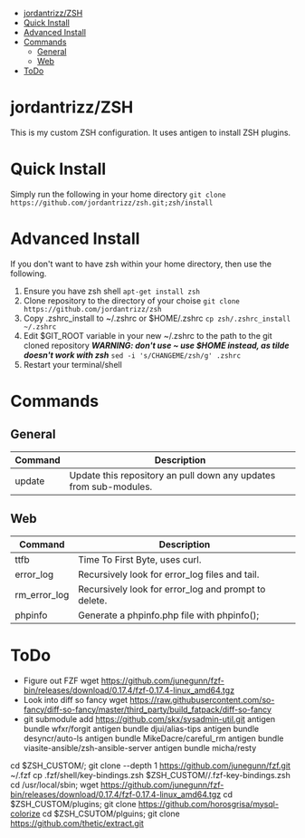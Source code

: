 <!--ts-->
   * [jordantrizz/ZSH](#jordantrizzzsh)
   * [Quick Install](#quick-install)
   * [Advanced Install](#advanced-install)
   * [Commands](#commands)
      * [General](#general)
      * [Web](#web)
   * [ToDo](#todo)

<!-- Added by: jtrask, at: Thu  9 May 2019 00:47:51 PDT -->

<!--te-->
# jordantrizz/ZSH
This is my custom ZSH configuration. It uses antigen to install ZSH plugins.

# Quick Install
Simply run the following in your home directory
```git clone https://github.com/jordantrizz/zsh.git;zsh/install```
# Advanced Install
If you don't want to have zsh within your home directory, then use the following.

1. Ensure you have zsh shell
```apt-get install zsh```
2. Clone repository to the directory of your choise
```git clone https://github.com/jordantrizz/zsh```
3. Copy .zshrc_install to ~/.zshrc or $HOME/.zshrc
```cp zsh/.zshrc_install ~/.zshrc```
4. Edit $GIT_ROOT variable in your new ~/.zshrc to the path to the git cloned repository
***WARNING: don't use ~ use $HOME instead, as tilde doesn't work with zsh***
```sed -i 's/CHANGEME/zsh/g' .zshrc```
5. Restart your terminal/shell

# Commands
## General
Command | Description|
 --- | --- |
update | Update this repository an pull down any updates from sub-modules.
## Web
Command | Description|
 --- | --- |
ttfb | Time To First Byte, uses curl.
error_log | Recursively look for error_log files and tail.
rm_error_log | Recursively look for error_log and prompt to delete.
phpinfo | Generate a phpinfo.php file with phpinfo();

# ToDo
- Figure out FZF wget https://github.com/junegunn/fzf-bin/releases/download/0.17.4/fzf-0.17.4-linux_amd64.tgz
- Look into diff so fancy wget https://raw.githubusercontent.com/so-fancy/diff-so-fancy/master/third_party/build_fatpack/diff-so-fancy
- git submodule add https://github.com/skx/sysadmin-util.git
antigen bundle wfxr/forgit
antigen bundle djui/alias-tips
antigen bundle desyncr/auto-ls
antigen bundle MikeDacre/careful_rm
antigen bundle viasite-ansible/zsh-ansible-server
antigen bundle micha/resty

cd $ZSH_CUSTOM/; git clone --depth 1 https://github.com/junegunn/fzf.git ~/.fzf
cp .fzf/shell/key-bindings.zsh $ZSH_CUSTOM//.fzf-key-bindings.zsh
cd /usr/local/sbin; wget https://github.com/junegunn/fzf-bin/releases/download/0.17.4/fzf-0.17.4-linux_amd64.tgz
cd $ZSH_CUSTOM/plugins; git clone https://github.com/horosgrisa/mysql-colorize
cd $ZSH_CSUTOM/plguins; git clone https://github.com/thetic/extract.git
